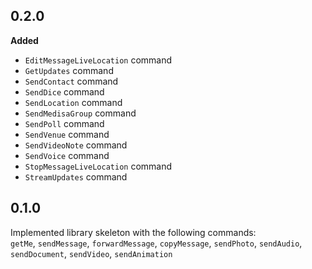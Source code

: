 ## 0.2.0
**Added**
- `EditMessageLiveLocation` command
- `GetUpdates` command
- `SendContact` command
- `SendDice` command
- `SendLocation` command
- `SendMedisaGroup` command
- `SendPoll` command
- `SendVenue` command
- `SendVideoNote` command
- `SendVoice` command
- `StopMessageLiveLocation` command
- `StreamUpdates` command

## 0.1.0
Implemented library skeleton with the following commands: </br>
`getMe`, `sendMessage`, `forwardMessage`, `copyMessage`, `sendPhoto`, `sendAudio`, `sendDocument`, `sendVideo`, `sendAnimation`
